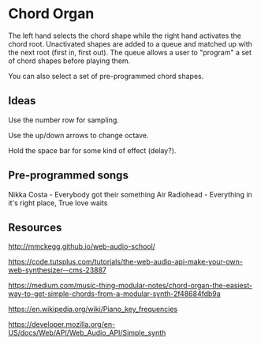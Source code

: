 # Chord Organ

The left hand selects the chord shape while the right hand activates the chord root. Unactivated shapes are added to a queue and matched up with the next root (first in, first out). The queue allows a user to "program" a set of chord shapes before playing them.

You can also select a set of pre-programmed chord shapes.

## Ideas

Use the number row for sampling.

Use the up/down arrows to change octave.

Hold the space bar for some kind of effect (delay?).

## Pre-programmed songs

Nikka Costa - Everybody got their something
Air
Radiohead - Everything in it's right place, True love waits

## Resources

http://mmckegg.github.io/web-audio-school/

https://code.tutsplus.com/tutorials/the-web-audio-api-make-your-own-web-synthesizer--cms-23887

https://medium.com/music-thing-modular-notes/chord-organ-the-easiest-way-to-get-simple-chords-from-a-modular-synth-2f48684fdb9a

https://en.wikipedia.org/wiki/Piano_key_frequencies

https://developer.mozilla.org/en-US/docs/Web/API/Web_Audio_API/Simple_synth
